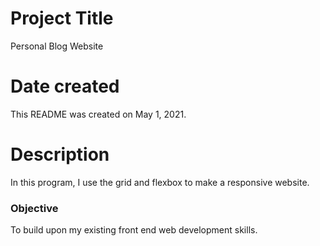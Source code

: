 # Project Title
Personal Blog Website

# Date created
This README was created on May 1, 2021.

# Description
In this program, I use the grid and flexbox to make a responsive website.

### Objective 
To build upon my existing front end web development skills.
